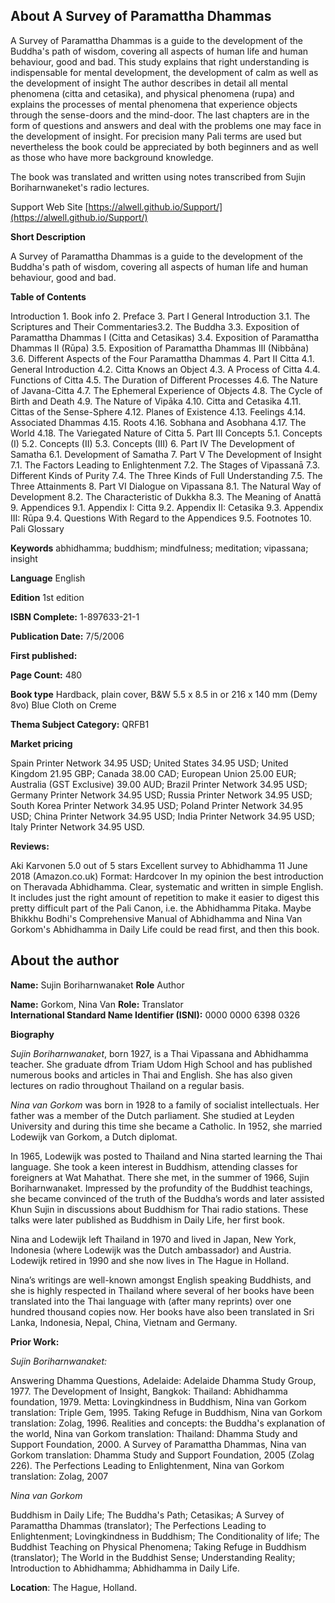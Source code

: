 ## About A Survey of Paramattha Dhammas

A Survey of Paramattha Dhammas is a guide to the development of the Buddha's path of wisdom, covering all aspects of human life and human behaviour, good and bad. This study explains that right understanding is indispensable for mental development, the development of calm as well as the development of insight The author describes in detail all mental phenomena (citta and cetasika), and physical phenomena (rupa) and explains the processes of mental phenomena that experience objects through the sense-doors and the mind-door. The last chapters are in the form of questions and answers and deal with the problems one may face in the development of insight. For precision many Pali terms are used but nevertheless the book could be appreciated by both beginners and as well as those who have more background knowledge.

The book was translated and written using notes transcribed from Sujin Boriharnwaneket's radio lectures.

 Support Web Site [https://alwell.github.io/Support/](https://alwell.github.io/Support/)

**Short Description** 

A Survey of Paramattha Dhammas is a guide to the development of the Buddha's path of wisdom, covering all aspects of human life and human behaviour, good and bad.

**Table of Contents** 

Introduction 1. Book info 2. Preface 3. Part I General Introduction 3.1. The Scriptures and Their Commentaries3.2. The Buddha 3.3. Exposition of Paramattha Dhammas I (Citta and Cetasikas) 3.4. Exposition of Paramattha Dhammas II (Rūpa) 3.5. Exposition of Paramattha Dhammas III (Nibbāna) 3.6. Different Aspects of the Four Paramattha Dhammas 4. Part II Citta 4.1. General Introduction 4.2. Citta Knows an Object 4.3. A Process of Citta 4.4. Functions of Citta 4.5. The Duration of Different Processes 4.6. The Nature of Javana-Citta 4.7. The Ephemeral Experience of Objects 4.8. The Cycle of Birth and Death 4.9. The Nature of Vipāka 4.10. Citta and Cetasika 4.11. Cittas of the Sense-Sphere 4.12. Planes of Existence 4.13. Feelings 4.14. Associated Dhammas 4.15. Roots 4.16. Sobhana and Asobhana 4.17. The World 4.18. The Variegated Nature of Citta 5. Part III Concepts 5.1. Concepts (I) 5.2. Concepts (II) 5.3. Concepts (III) 6. Part IV The Development of Samatha 6.1. Development of Samatha 7. Part V The Development of Insight 7.1. The Factors Leading to Enlightenment 7.2. The Stages of Vipassanā 7.3. Different Kinds of Purity 7.4. The Three Kinds of Full Understanding 7.5. The Three Attainments 8. Part VI Dialogue on Vipassana 8.1. The Natural Way of Development 8.2. The Characteristic of Dukkha 8.3. The Meaning of Anattā 9. Appendices 9.1. Appendix I: Citta 9.2. Appendix II: Cetasika 9.3. Appendix III: Rūpa 9.4. Questions With Regard to the Appendices 9.5. Footnotes 10. Pali Glossary
    

**Keywords** abhidhamma; buddhism; mindfulness; meditation; vipassana; insight

**Language** English

**Edition** 1st edition

**ISBN Complete:** 1-897633-21-1

**Publication Date:**  7/5/2006

**First published:** 

**Page Count:** 480 

**Book type** Hardback, plain cover, B&W 5.5 x 8.5 in or 216 x 140 mm (Demy 8vo) Blue Cloth on Creme

**Thema Subject Category:** QRFB1

**Market pricing**

Spain Printer Network 	34.95 USD;
United States 	34.95 USD;
United Kingdom 	21.95  GBP;
Canada 	38.00 CAD;
European Union 	25.00 EUR;
Australia (GST Exclusive) 39.00 AUD;
Brazil Printer Network 	34.95 USD;
Germany Printer Network 34.95 USD;
Russia Printer Network 	34.95 USD;
South Korea Printer Network 	34.95 USD;
Poland Printer Network 	34.95 USD; 
China Printer Network 	34.95 USD; 
India Printer Network 	34.95 USD; 
Italy Printer Network 	34.95 USD. 

**Reviews:**

Aki Karvonen
5.0 out of 5 stars Excellent survey to Abhidhamma
11 June 2018 (Amazon.co.uk)
Format: Hardcover
In my opinion the best introduction on Theravada Abhidhamma. Clear, systematic and written in simple English. It includes just the right amount of repetition to make it easier to digest this pretty difficult part of the Pali Canon, i.e. the Abhidhamma Pitaka. Maybe Bhikkhu Bodhi's Comprehensive Manual of Abhidhamma and Nina Van Gorkom's Abhidhamma in Daily Life could be read first, and then this book. 

## About the author

**Name:** Sujin Boriharnwanaket **Role** Author

**Name:** Gorkom, Nina Van 	**Role:** Translator	
**International Standard Name Identifier (ISNI):** 0000 0000 6398 0326

**Biography**

*Sujin Boriharnwanaket*, born 1927, is a Thai Vipassana and Abhidhamma teacher. She graduate dfrom Triam Udom High School and has published numerous books and articles in Thai and English. She has also given lectures on radio throughout Thailand on a regular basis.

*Nina van Gorkom* was born in 1928 to a family of socialist intellectuals. Her father was a member of the Dutch parliament. She studied at Leyden University and during this time she became a Catholic. In 1952, she married Lodewijk van Gorkom, a Dutch diplomat.

In 1965, Lodewijk was posted to Thailand and Nina started learning the Thai language. She took a keen interest in Buddhism, attending classes for foreigners at Wat Mahathat. There she met, in the summer of 1966, Sujin Boriharnwanaket. Impressed by the profundity of the Buddhist teachings, she became convinced of the truth of the Buddha’s words and later assisted Khun Sujin in discussions about Buddhism for Thai radio stations. These talks were later published as Buddhism in Daily Life, her first book.

Nina and Lodewijk left Thailand in 1970 and lived in Japan, New York, Indonesia (where Lodewijk was the Dutch ambassador) and Austria. Lodewijk retired in 1990 and she now lives in The Hague in Holland.

Nina’s writings are well-known amongst English speaking Buddhists, and she is highly respected in Thailand where several of her books have been translated into the Thai language with (after many reprints) over one hundred thousand copies now. Her books have also been translated in Sri Lanka, Indonesia, Nepal, China, Vietnam and Germany. 
 
**Prior Work:**

*Sujin Boriharnwanaket:*

Answering Dhamma Questions, Adelaide: Adelaide Dhamma Study Group, 1977. The Development of Insight, Bangkok: Thailand: Abhidhamma foundation, 1979. Metta: Lovingkindness in Buddhism, Nina van Gorkom translation: Triple Gem, 1995. Taking Refuge in Buddhism, Nina van Gorkom translation: Zolag, 1996. Realities and concepts: the Buddha's explanation of the world, Nina van Gorkom translation: Thailand: Dhamma Study and Support Foundation, 2000. A Survey of Paramattha Dhammas, Nina van Gorkom translation: Dhamma Study and Support Foundation, 2005 (Zolag 226). The Perfections Leading to Enlightenment, Nina van Gorkom translation: Zolag, 2007

*Nina van Gorkom*

Buddhism in Daily Life; The Buddha's Path; Cetasikas; A Survey of Paramattha Dhammas (translator); The Perfections Leading to Enlightenment; Lovingkindness in Buddhism; The Conditionality of life; The Buddhist Teaching on Physical Phenomena; Taking Refuge in Buddhism (translator); The World in the Buddhist Sense; Understanding Reality; Introduction to Abhidhamma; Abhidhamma in Daily Life.
 
**Location**: The Hague, Holland.
